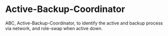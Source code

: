 # Active-Backup-Coordinator
ABC, Active-Backup-Coordinator, to identify the active and backup process via network, and role-swap when active down.

